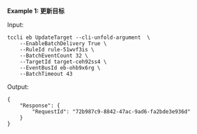 **Example 1: 更新目标**



Input: 

```
tccli eb UpdateTarget --cli-unfold-argument  \
    --EnableBatchDelivery True \
    --RuleId rule-51wvf3is \
    --BatchEventCount 32 \
    --TargetId target-ceh92ss4 \
    --EventBusId eb-ohb9x6rg \
    --BatchTimeout 43
```

Output: 
```
{
    "Response": {
        "RequestId": "72b987c9-8842-47ac-9ad6-fa2bde3e936d"
    }
}
```

